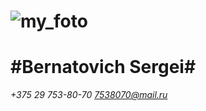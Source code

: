 
![my_foto](/img/1.jpg "Мое фото")
====
#Bernatovich Sergei#
=====
*+375 29 753-80-70*
*7538070@mail.ru*
